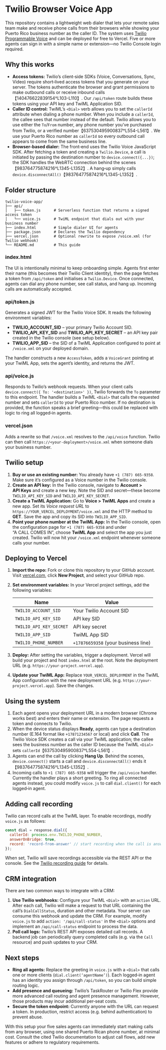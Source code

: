 # Twilio Browser Voice App

This repository contains a lightweight web dialer that lets your remote sales team make and receive phone calls from their browsers while showing your Puerto Rico business number as the caller ID. The system uses [Twilio Programmable Voice](https://www.twilio.com/voice) and can be deployed for free to Vercel. Five or more agents can sign in with a simple name or extension—no Twilio Console login required.

## Why this works

* **Access tokens:** Twilio’s client‑side SDKs (Voice, Conversations, Sync, Video) require short‑lived access tokens that you generate on your server. The tokens authenticate the browser and grant permissions to make outbound calls or receive inbound calls【140476622839154†L103-L110】. Our `/api/token` route builds these tokens using your API key and TwiML Application SID.
* **Caller ID control:** TwiML’s `<Dial>` verb allows you to set the `callerId` attribute when dialing a phone number. When you include a `callerId`, the callee sees that number instead of the default. Twilio allows you to use either the `To`/`From` number, any phone number you’ve purchased from Twilio, or a verified number【637530495900837†L554-L561】. We use your Puerto Rico number as `callerId` so every outbound call appears to come from the same business line.
* **Browser‑based dialer:** The front‑end uses the Twilio Voice JavaScript SDK. After fetching a token and creating a `Twilio.Device`, a call is initiated by passing the destination number to `device.connect({...})`; the SDK handles the WebRTC connection behind the scenes【983764775874216†L1345-L1352】. A hang‑up simply calls `device.disconnectAll()`【983764775874216†L1345-L1352】.

## Folder structure

```
twilio-voice-app/
├── api/
│   ├── token.js      # Serverless function that returns a signed access token
│   └── voice.js      # TwiML endpoint that dials out with your business number
├── index.html        # Simple dialer UI for agents
├── package.json      # Declares the Twilio dependency
├── vercel.json       # Optional rewrite to expose /voice.xml (for Twilio webhook)
└── README.md         # This guide
```

### index.html

The UI is intentionally minimal to keep onboarding simple. Agents first enter their name (this becomes their Twilio Client identity), then the page fetches a token from `/api/token` and initialises a `Twilio.Device`. Once connected, agents can dial any phone number, see call status, and hang up. Incoming calls are automatically accepted.

### api/token.js

Generates a signed JWT for the Twilio Voice SDK. It reads the following environment variables:

* **TWILIO_ACCOUNT_SID** – your primary Twilio Account SID.
* **TWILIO_API_KEY_SID** and **TWILIO_API_KEY_SECRET** – an API key pair created in the Twilio console (see setup below).
* **TWILIO_APP_SID** – the SID of a TwiML Application configured to point at `/voice.xml` on your deployed domain.

The handler constructs a new `AccessToken`, adds a `VoiceGrant` pointing at your TwiML App, sets the agent’s identity, and returns the JWT.

### api/voice.js

Responds to Twilio’s webhook requests. When your client calls `device.connect({ To: '<destination>' })`, Twilio forwards the `To` parameter to this endpoint. The handler builds a TwiML `<Dial>` that calls the requested number and sets `callerId` to your Puerto Rico number. If no destination is provided, the function speaks a brief greeting—this could be replaced with logic to ring all logged‑in agents.

### vercel.json

Adds a rewrite so that `/voice.xml` resolves to the `/api/voice` function. Twilio can then call `https://<your-deployment>/voice.xml` when someone dials your business number.

## Twilio setup

1. **Buy or use an existing number:** You already have `+1 (787) 665‑9358`. Make sure it’s configured as a Voice number in the Twilio console.
2. **Create an API key:** In the Twilio console, navigate to **Account > API Keys** and create a new key. Note the SID and secret—these become `TWILIO_API_KEY_SID` and `TWILIO_API_KEY_SECRET`.
3. **Create a TwiML Application:** Go to **Voice > TwiML Apps** and create a new app. Set its _Voice request URL_ to `https://YOUR_VERCEL_DEPLOYMENT/voice.xml` and the HTTP method to **GET**. Save the app and copy its SID into `TWILIO_APP_SID`.
4. **Point your phone number at the TwiML App:** In the Twilio console, open the configuration page for `+1 (787) 665‑9358` and under “A CALL COMES IN”, choose **TwiML App** and select the app you just created. Twilio will now hit your `/voice.xml` endpoint whenever someone calls your number.

## Deploying to Vercel

1. **Import the repo:** Fork or clone this repository to your GitHub account. Visit [vercel.com](https://vercel.com), click **New Project**, and select your GitHub repo.
2. **Set environment variables:** In your Vercel project settings, add the following variables:

   | Name | Value |
   |-----|-------|
   | `TWILIO_ACCOUNT_SID` | Your Twilio Account SID |
   | `TWILIO_API_KEY_SID` | API key SID |
   | `TWILIO_API_KEY_SECRET` | API key secret |
   | `TWILIO_APP_SID` | TwiML App SID |
   | `TWILIO_PHONE_NUMBER` | `+17876659358` (your business line) |

3. **Deploy:** After setting the variables, trigger a deployment. Vercel will build your project and host `index.html` at the root. Note the deployment URL (e.g. `https://your-project.vercel.app`).
4. **Update your TwiML App:** Replace `YOUR_VERCEL_DEPLOYMENT` in the TwiML App configuration with the new deployment URL (e.g. `https://your-project.vercel.app`). Save the changes.

## Using the system

1. Each agent opens your deployment URL in a modern browser (Chrome works best) and enters their name or extension. The page requests a token and connects to Twilio.
2. When the device status displays **Ready**, agents can type a destination number (E.164 format like `+17871234567` or local) and click **Call**. The Twilio Voice SDK creates a call via your TwiML application; the callee sees the business number as the caller ID because the TwiML `<Dial>` sets `callerId`【637530495900837†L554-L561】.
3. Agents can end the call by clicking **Hang Up**. Behind the scenes, `device.connect()` starts a call and `device.disconnectAll()` ends it【983764775874216†L1345-L1352】.
4. Incoming calls to `+1 (787) 665‑9358` will trigger the `/api/voice` handler. Currently the handler plays a short greeting. To ring all connected agents instead, you could modify `voice.js` to call `dial.client()` for each logged‑in agent.

## Adding call recording

Twilio can record calls at the TwiML layer. To enable recordings, modify `voice.js` as follows:

```js
const dial = response.dial({
  callerId: process.env.TWILIO_PHONE_NUMBER,
  answerOnBridge: true,
  record: 'record-from-answer' // start recording when the call is answered
});
```

When set, Twilio will save recordings accessible via the REST API or the console. See the [Twilio recording guide](https://www.twilio.com/docs/voice/api/recordings#recording-calls) for details.

## CRM integration

There are two common ways to integrate with a CRM:

1. **Use Twilio webhooks:** Configure your TwiML `<Dial>` with an `action` URL. After each call, Twilio will make a request to that URL containing the call’s `DialCallStatus`, duration and other metadata. Your server can consume this webhook and update the CRM. For example, modify `voice.js` to add `action: '/api/call-status'` in the `<Dial>` options and implement an `/api/call-status` endpoint to process the data.
2. **Poll call logs:** Twilio’s REST API exposes detailed call records. A backend job can periodically query completed calls (e.g. via the `Call` resource) and push updates to your CRM.

## Next steps

* **Ring all agents:** Replace the greeting in `voice.js` with a `<Dial>` that calls one or more clients (`dial.client(‘agentName’)`). Each logged‑in agent has an identity you assign through `/api/token`, so you can build simple routing logic.
* **Add presence and queueing:** Twilio’s TaskRouter or Twilio Flex provide more advanced call routing and agent presence management. However, those products may incur additional per‑seat costs.
* **Secure the token endpoint:** Currently anyone with the URL can request a token. In production, restrict access (e.g. behind authentication) to prevent abuse.

With this setup your five sales agents can immediately start making calls from any browser, using one shared Puerto Rican phone number, at minimal cost. Consult the cited Twilio documentation to adjust call flows, add new features or adhere to regulatory requirements.